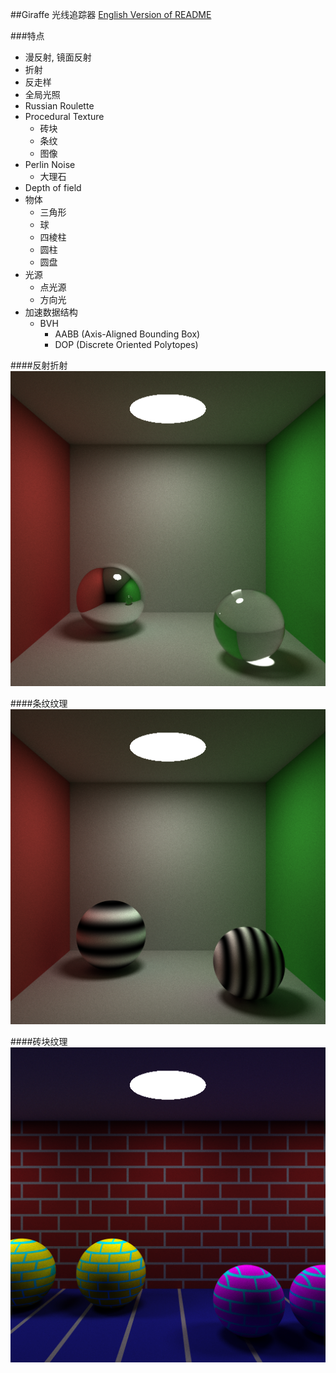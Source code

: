##Giraffe 光线追踪器
[English Version of README](./README.en.md)

###特点
* 漫反射, 镜面反射
* 折射
* 反走样
* 全局光照
* Russian Roulette
* Procedural Texture
	-	砖块
	- 条纹
	- 图像
* Perlin Noise
	- 大理石
* Depth of field
* 物体
	- 三角形
	- 球
	- 四棱柱
	- 圆柱
	- 圆盘
* 光源
	- 点光源
	- 方向光
* 加速数据结构
	- BVH
		+	AABB (Axis-Aligned Bounding Box)
		+	DOP	(Discrete Oriented Polytopes)



####反射折射
![](./image/reflect_refract.png)

####条纹纹理
![](./image/stripe.png)

####砖块纹理
![](./image/brick.png)
